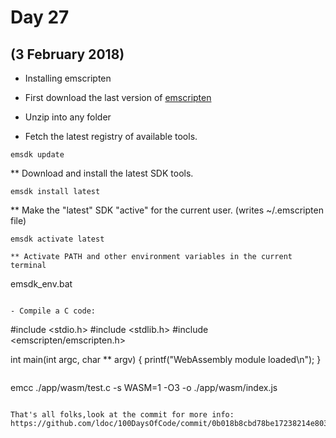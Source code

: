 # Day 27
## (3 February 2018)

* Installing emscripten

- First download the last version of [emscripten](https://kripken.github.io/emscripten-site/docs/getting_started/downloads.html)

- Unzip into any folder

- Fetch the latest registry of available tools.
```
emsdk update
```

** Download and install the latest SDK tools.
```
emsdk install latest
```

** Make the "latest" SDK "active" for the current user. (writes ~/.emscripten file)
```
emsdk activate latest

** Activate PATH and other environment variables in the current terminal
```
emsdk_env.bat
```

- Compile a C code:

```
#include <stdio.h>
#include <stdlib.h>
#include <emscripten/emscripten.h>

int main(int argc, char ** argv) {
    printf("WebAssembly module loaded\n");
}

```

```
emcc ./app/wasm/test.c -s WASM=1 -O3 -o ./app/wasm/index.js
``` 

That's all folks,look at the commit for more info: https://github.com/ldoc/100DaysOfCode/commit/0b018b8cbd78be17238214e803e03f6cf716ddf1
